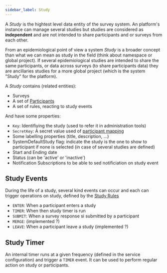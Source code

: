 ```yaml
---
sidebar_label: Study
---
```


A *Study* is the hightest level data entity of the survey system. An platform's instance can manage several studies but studies are considered as **independent** and are not intended to share participants and or surveys from each other.

From an epidemiological point of view a system *Study* is a broader concept than what we can mean as study in the field (think about namespace or global project). If several epidemiological studies are intended to share the same participants, or data across surveys (to share participants data) they are ancillaries studies for a more global project (which is the system "Study" for the platform). 

A *Study* contains (related entities):
- Surveys
- A set of [Participants](./participants)
- A set of rules, reacting to study events

And have some properties:
- `Key`: Identifiying the study (used to refer it in administration tools)
- `SecretKey`: A secret value used of [participant mapping](./participants#mapping)
- Some labelling properties (title, description, ...)
- SystemDefaultStudy flag: indicate the study is the one to show to participant if none is selected (in case of several studies are defined)
- Start and Ending date
- Status (can be 'active' or 'inactive')
- Notification Subscriptions to be able to sed notificiation on study event

## Study Events

During the life of a study, several kind events can occur and each can trigger operations on study, defined by the [Study Rules](./study-rules)

- `ENTER`: When a participant enters a study
- `TIMER`: When then study timer is run
- `SUBMIT`: When a survey response si submitted by a participant
- `MERGE`: (implemented ?)
- `LEAVE`: When a participant leave a study (implemented ?)

## Study Timer

An internal timer runs at a given frequency (defined in the service configuration) and trigger a `TIMER` event. It can be used to perform regular action on study or participants.

